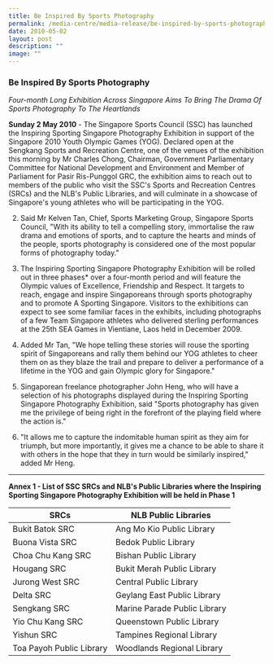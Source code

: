 ```yaml
---
title: Be Inspired By Sports Photography
permalink: /media-centre/media-release/be-inspired-by-sports-photography/
date: 2010-05-02
layout: post
description: ""
image: ""
---
```

### **Be Inspired By Sports Photography**

_Four-month Long Exhibition Across Singapore Aims To Bring The Drama Of Sports Photography To The Heartlands_

**Sunday 2 May 2010** - The Singapore Sports Council (SSC) has launched the Inspiring Sporting Singapore Photography Exhibition in support of the Singapore 2010 Youth Olympic Games (YOG). Declared open at the Sengkang Sports and Recreation Centre, one of the venues of the exhibition this morning by Mr Charles Chong, Chairman, Government Parliamentary Committee for National Development and Environment and Member of Parliament for Pasir Ris-Punggol GRC, the exhibition aims to reach out to members of the public who visit the SSC's Sports and Recreation Centres (SRCs) and the NLB's Public Libraries, and will culminate in a showcase of Singapore's young athletes who will be participating in the YOG.

2. Said Mr Kelven Tan, Chief, Sports Marketing Group, Singapore Sports Council, "With its ability to tell a compelling story, immortalise the raw drama and emotions of sports, and to capture the hearts and minds of the people, sports photography is considered one of the most popular forms of photography today."

3. The Inspiring Sporting Singapore Photography Exhibition will be rolled out in three phases* over a four-month period and will feature the Olympic values of Excellence, Friendship and Respect. It targets to reach, engage and inspire Singaporeans through sports photography and to promote A Sporting Singapore. Visitors to the exhibitions can expect to see some familiar faces in the exhibits, including photographs of a few Team Singapore athletes who delivered sterling performances at the 25th SEA Games in Vientiane, Laos held in December 2009.

4. Added Mr Tan, "We hope telling these stories will rouse the sporting spirit of Singaporeans and rally them behind our YOG athletes to cheer them on as they blaze the trail and prepare to deliver a performance of a lifetime in the YOG and gain Olympic glory for Singapore."

5. Singaporean freelance photographer John Heng, who will have a selection of his photographs displayed during the Inspiring Sporting Singapore Photography Exhibition, said "Sports photography has given me the privilege of being right in the forefront of the playing field where the action is."

6. "It allows me to capture the indomitable human spirit as they aim for triumph, but more importantly, it gives me a chance to be able to share it with others in the hope that they in turn would be similarly inspired," added Mr Heng.

---

**Annex 1 - List of SSC SRCs and NLB's Public Libraries where the Inspiring Sporting Singapore Photography Exhibition will be held in Phase 1**<br>

| SRCs | NLB Public Libraries |
| --- | --- |
| Bukit Batok SRC | Ang Mo Kio Public Library |
| Buona Vista SRC | Bedok Public Library |
| Choa Chu Kang SRC | Bishan Public Library |
| Hougang SRC | Bukit Merah Public Library |
| Jurong West SRC | Central Public Library |
| Delta SRC | Geylang East Public Library |
| Sengkang SRC | Marine Parade Public Library |
| Yio Chu Kang SRC | Queenstown Public Library |
| Yishun SRC | Tampines Regional Library |
| Toa Payoh Public Library | Woodlands Regional Library |